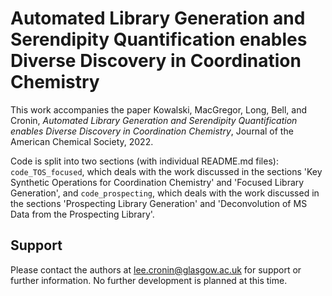 # Automated Library Generation and Serendipity Quantification enables Diverse Discovery in Coordination Chemistry

This work accompanies the paper Kowalski, MacGregor, Long, Bell, and Cronin, *Automated Library Generation and Serendipity Quantification enables Diverse Discovery in Coordination Chemistry*, Journal of the American Chemical Society, 2022.

Code is split into two sections (with individual README.md files): `code_TOS_focused`, which deals with the work discussed in the sections 'Key Synthetic Operations for Coordination Chemistry' and 'Focused Library Generation', and `code_prospecting`, which deals with the work discussed in the sections 'Prospecting Library Generation' and 'Deconvolution of MS Data from the Prospecting Library'.

## Support

Please contact the authors at lee.cronin@glasgow.ac.uk for support or further information. No further development is planned at this time.
